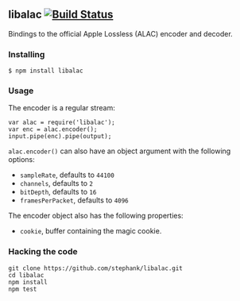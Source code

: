 ## libalac [![Build Status](https://secure.travis-ci.org/stephank/node-libalac.png)](http://travis-ci.org/stephank/node-libalac)

Bindings to the official Apple Lossless (ALAC) encoder and decoder.

### Installing

    $ npm install libalac

### Usage

The encoder is a regular stream:

    var alac = require('libalac');
    var enc = alac.encoder();
    input.pipe(enc).pipe(output);

`alac.encoder()` can also have an object argument with the following options:

 - `sampleRate`, defaults to `44100`
 - `channels`, defaults to `2`
 - `bitDepth`, defaults to `16`
 - `framesPerPacket`, defaults to `4096`

The encoder object also has the following properties:

 - `cookie`, buffer containing the magic cookie.

### Hacking the code

    git clone https://github.com/stephank/libalac.git
    cd libalac
    npm install
    npm test

